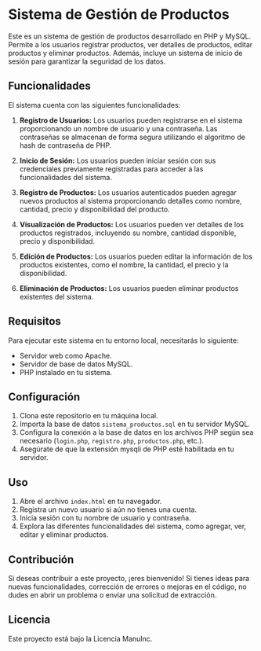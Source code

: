 # Sistema de Gestión de Productos

Este es un sistema de gestión de productos desarrollado en PHP y MySQL. Permite a los usuarios registrar productos, ver detalles de productos, editar productos y eliminar productos. Además, incluye un sistema de inicio de sesión para garantizar la seguridad de los datos.

## Funcionalidades

El sistema cuenta con las siguientes funcionalidades:

1. **Registro de Usuarios:** Los usuarios pueden registrarse en el sistema proporcionando un nombre de usuario y una contraseña. Las contraseñas se almacenan de forma segura utilizando el algoritmo de hash de contraseña de PHP.

2. **Inicio de Sesión:** Los usuarios pueden iniciar sesión con sus credenciales previamente registradas para acceder a las funcionalidades del sistema.

3. **Registro de Productos:** Los usuarios autenticados pueden agregar nuevos productos al sistema proporcionando detalles como nombre, cantidad, precio y disponibilidad del producto.

4. **Visualización de Productos:** Los usuarios pueden ver detalles de los productos registrados, incluyendo su nombre, cantidad disponible, precio y disponibilidad.

5. **Edición de Productos:** Los usuarios pueden editar la información de los productos existentes, como el nombre, la cantidad, el precio y la disponibilidad.

6. **Eliminación de Productos:** Los usuarios pueden eliminar productos existentes del sistema.

## Requisitos

Para ejecutar este sistema en tu entorno local, necesitarás lo siguiente:

- Servidor web como Apache.
- Servidor de base de datos MySQL.
- PHP instalado en tu sistema.

## Configuración

1. Clona este repositorio en tu máquina local.
2. Importa la base de datos `sistema_productos.sql` en tu servidor MySQL.
3. Configura la conexión a la base de datos en los archivos PHP según sea necesario (`login.php`, `registro.php`, `productos.php`, etc.).
4. Asegúrate de que la extensión mysqli de PHP esté habilitada en tu servidor.

## Uso

1. Abre el archivo `index.html` en tu navegador.
2. Registra un nuevo usuario si aún no tienes una cuenta.
3. Inicia sesión con tu nombre de usuario y contraseña.
4. Explora las diferentes funcionalidades del sistema, como agregar, ver, editar y eliminar productos.

## Contribución

Si deseas contribuir a este proyecto, ¡eres bienvenido! Si tienes ideas para nuevas funcionalidades, corrección de errores o mejoras en el código, no dudes en abrir un problema o enviar una solicitud de extracción.

## Licencia

Este proyecto está bajo la Licencia ManuInc.